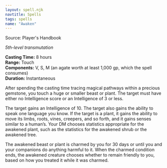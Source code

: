 ```yaml
---
layout: spell.njk
navtitle: Spells
tags: spells
name: "Awaken"
---
```

Source: Player's Handbook

_5th-level transmutation_

**Casting Time:** 8 hours  
**Range:** Touch  
**Components:** V, S, M (an agate worth at least 1,000 gp, which the spell consumes)  
**Duration:** Instantaneous

After spending the casting time tracing magical pathways within a precious gemstone, you touch a huge or smaller beast or plant. The target must have either no Intelligence score or an Intelligence of 3 or less.

The target gains an Intelligence of 10. The target also gains the ability to speak one language you know. If the target is a plant, it gains the ability to move its limbs, roots, vines, creepers, and so forth, and it gains senses similar to a human’s. Your DM chooses statistics appropriate for the awakened plant, such as the statistics for the awakened shrub or the awakened tree.

The awakened beast or plant is charmed by you for 30 days or until you and your companions do anything harmful to it. When the charmed condition ends, the awakened creature chooses whether to remain friendly to you, based on how you treated it while it was charmed.